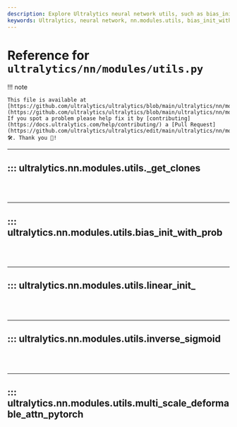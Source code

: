 ```yaml
---
description: Explore Ultralytics neural network utils, such as bias_init_with_prob, inverse_sigmoid and multi_scale_deformable_attn_pytorch functions.
keywords: Ultralytics, neural network, nn.modules.utils, bias_init_with_prob, inverse_sigmoid, multi_scale_deformable_attn_pytorch
---
```


# Reference for `ultralytics/nn/modules/utils.py`

!!! note

    This file is available at [https://github.com/ultralytics/ultralytics/blob/main/ultralytics/nn/modules/utils.py](https://github.com/ultralytics/ultralytics/blob/main/ultralytics/nn/modules/utils.py). If you spot a problem please help fix it by [contributing](https://docs.ultralytics.com/help/contributing/) a [Pull Request](https://github.com/ultralytics/ultralytics/edit/main/ultralytics/nn/modules/utils.py) 🛠️. Thank you 🙏!

---
## ::: ultralytics.nn.modules.utils._get_clones
<br><br>

---
## ::: ultralytics.nn.modules.utils.bias_init_with_prob
<br><br>

---
## ::: ultralytics.nn.modules.utils.linear_init_
<br><br>

---
## ::: ultralytics.nn.modules.utils.inverse_sigmoid
<br><br>

---
## ::: ultralytics.nn.modules.utils.multi_scale_deformable_attn_pytorch
<br><br>
